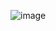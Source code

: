 ![image](https://user-images.githubusercontent.com/77952321/176590723-e6aa9a87-f6f1-4a48-897d-5f185b918b66.png)
